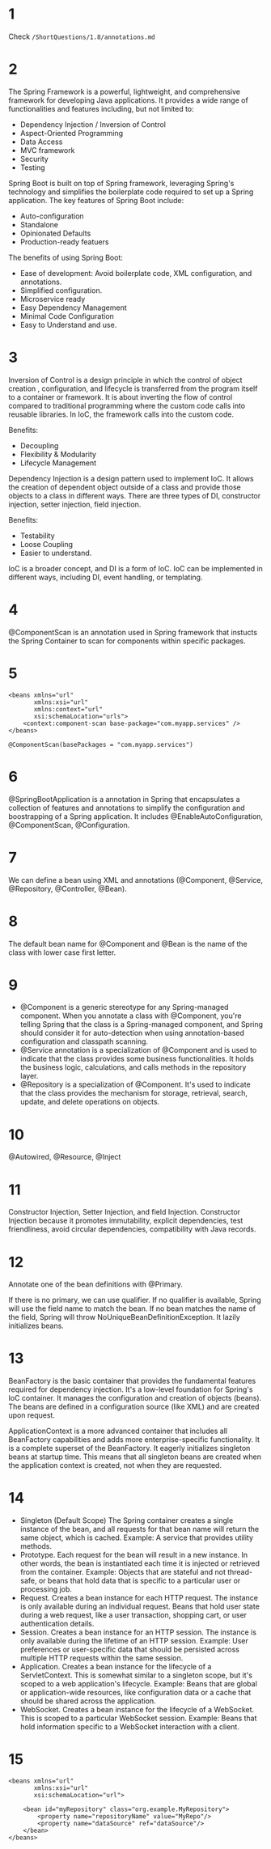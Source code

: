 # 1
Check `/ShortQuestions/1.8/annotations.md`

# 2
The Spring Framework is a powerful, lightweight, and comprehensive framework for developing Java applications. It provides a wide range of functionalities and features including, but not limited to:
- Dependency Injection / Inversion of Control
- Aspect-Oriented Programming
- Data Access
- MVC framework
- Security
- Testing

Spring Boot is built on top of Spring framework, leveraging Spring's technology and simplifies the boilerplate code required to set up a Spring application. The key features of Spring Boot include:
- Auto-configuration
- Standalone
- Opinionated Defaults
- Production-ready featuers

The benefits of using Spring Boot:
- Ease of development: Avoid boilerplate code, XML configuration, and annotations.
- Simplified configuration.
- Microservice ready
- Easy Dependency Management
- Minimal Code Configuration
- Easy to Understand and use.

# 3
Inversion of Control is a design principle in which the control of object creation , configuration, and lifecycle is transferred from the program itself to a container or framework. It is about inverting the flow of control compared to traditional programming where the custom code calls into reusable libraries. In IoC, the framework calls into the custom code.

Benefits:
- Decoupling
- Flexibility & Modularity
- Lifecycle Management

Dependency Injection is a design pattern used to implement IoC. It allows the creation of dependent object outside of a class and provide those objects to a class in different ways. There are three types of DI, constructor injection, setter injection, field injection.

Benefits:
- Testability
- Loose Coupling
- Easier to understand.

IoC is a broader concept, and DI is a form of IoC. IoC can be implemented in different ways, including DI, event handling, or templating.

# 4
@ComponentScan is an annotation used in Spring framework that instucts the Spring Container to scan for components within specific packages. 

# 5
```
<beans xmlns="url"
       xmlns:xsi="url"
       xmlns:context="url"
       xsi:schemaLocation="urls">
    <context:component-scan base-package="com.myapp.services" />
</beans>
```

`@ComponentScan(basePackages = "com.myapp.services")`

# 6
@SpringBootApplication is a annotation in Spring that encapsulates a collection of features and annotations to simplify the configuration and boostrapping of a Spring application. It includes @EnableAutoConfiguration, @ComponentScan, @Configuration.

# 7
We can define a bean using XML and annotations (@Component, @Service, @Repository, @Controller, @Bean).

# 8
The default bean name for @Component and @Bean is the name of the class with lower case first letter.

# 9
- @Component is a generic stereotype for any Spring-managed component. When you annotate a class with @Component, you're telling Spring that the class is a Spring-managed component, and Spring should consider it for auto-detection when using annotation-based configuration and classpath scanning.
- @Service annotation is a specialization of @Component and is used to indicate that the class provides some business functionalities. It holds the business logic, calculations, and calls methods in the repository layer.
- @Repository is a specialization of @Component. It's used to indicate that the class provides the mechanism for storage, retrieval, search, update, and delete operations on objects.

# 10
@Autowired, @Resource, @Inject

# 11
Constructor Injection, Setter Injection, and field Injection. Constructor Injection because it promotes immutability, explicit dependencies, test friendliness, avoid circular dependencies, compatibility with Java records.

# 12
Annotate one of the bean definitions with @Primary.

If there is no primary, we can use qualifier. If no qualifier is available, Spring will use the field name to match the bean. If no bean matches the name of the field, Spring will throw NoUniqueBeanDefinitionException. It lazily initializes beans.

# 13
BeanFactory is the basic container that provides the fundamental features required for dependency injection. It's a low-level foundation for Spring's IoC container. It manages the configuration and creation of objects (beans). The beans are defined in a configuration source (like XML) and are created upon request.

ApplicationContext is a more advanced container that includes all BeanFactory capabilities and adds more enterprise-specific functionality. It is a complete superset of the BeanFactory. It eagerly initializes singleton beans at startup time. This means that all singleton beans are created when the application context is created, not when they are requested.

# 14
- Singleton (Default Scope) The Spring container creates a single instance of the bean, and all requests for that bean name will return the same object, which is cached. Example: A service that provides utility methods.
- Prototype. Each request for the bean will result in a new instance. In other words, the bean is instantiated each time it is injected or retrieved from the container. Example: Objects that are stateful and not thread-safe, or beans that hold data that is specific to a particular user or processing job.
- Request. Creates a bean instance for each HTTP request. The instance is only available during an individual request. Beans that hold user state during a web request, like a user transaction, shopping cart, or user authentication details.
- Session. Creates a bean instance for an HTTP session. The instance is only available during the lifetime of an HTTP session. Example: User preferences or user-specific data that should be persisted across multiple HTTP requests within the same session.
- Application. Creates a bean instance for the lifecycle of a ServletContext. This is somewhat similar to a singleton scope, but it's scoped to a web application's lifecycle.
Example: Beans that are global or application-wide resources, like configuration data or a cache that should be shared across the application.
- WebSocket. Creates a bean instance for the lifecycle of a WebSocket. This is scoped to a particular WebSocket session. Example: Beans that hold information specific to a WebSocket interaction with a client.

# 15
```
<beans xmlns="url"
       xmlns:xsi="url"
       xsi:schemaLocation="url">

    <bean id="myRepository" class="org.example.MyRepository">
        <property name="repositoryName" value="MyRepo"/>
        <property name="dataSource" ref="dataSource"/>
    </bean>
</beans>

```
